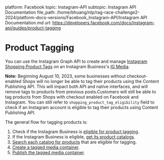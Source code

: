 platform: Facebook
topic: Instagram-API
subtopic: Instagram API Documentation
file_path: /home/bhuang/nlp/rag-race-challenge2-2024/platform-docs-versions/Facebook_Instagram-API/Instagram API Documentation.md
url: https://developers.facebook.com/docs/instagram-api/guides/product-tagging

# Product Tagging

You can use the Instagram Graph API to create and manage [Instagram Shopping Product Tags](https://l.facebook.com/l.php?u=https%3A%2F%2Fhelp.instagram.com%2F2022466637835789&h=AT0NwQiQqa0DLoyq9B3kinW2XzvDF19nRRukH5PVOzl6Ulkqk9uFhz9rRaCNVxDyD-0z_0AvdW5R5iSv2c4oL09_CnJUJpaboAScOoLhWHzEnZlLWdDoCZL6GmujeTrmARI2GUlkZ18OiX5TglkFwQ) on an Instagram Business's [IG Media](https://developers.facebook.com/docs/instagram-api/reference/ig-media/).

**Note:** Beginning August 10, 2023, some businesses without checkout-enabled Shops will no longer be able to tag their products using the Content Publishing API. This will impact both API and native interfaces, and will remove tags to products from previous posts.Customers will still be able to tag products from Shops with checkout enabled on Facebook and Instagram. You can still refer to `shopping_product_tag_eligibility` field to check if an Instagram account is eligible to tag their products using Content Publishing API.

The general flow for tagging products is:

1. Check if the Instagram Business is [eligible for product tagging](#get-eligibility).
2. If the Instagram Business is eligible, [get its product catalogs](#get-available-catalogs).
3. [Search each catalog for products](#get-catalog-products) that are eligible for tagging.
4. [Create a tagged media container](#post-media).
5. [Publish the tagged media container](#post-media-publish).